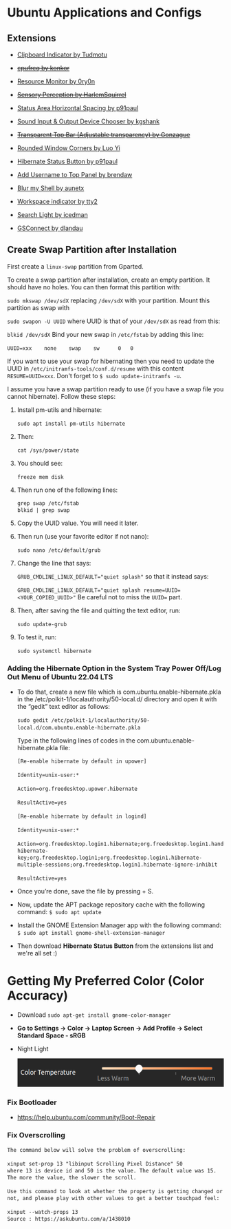 # Ubuntu Applications and Configs

## Extensions

- [Clipboard Indicator by Tudmotu](https://extensions.gnome.org/extension/779/clipboard-indicator/)

- ~~[cpufreq by konkor](https://extensions.gnome.org/extension/1082/cpufreq/)~~


- [Resource Monitor by 0ry0n](https://extensions.gnome.org/extension/1634/resource-monitor/)

- ~~[Sensory Perception by HarlemSquirrel](https://extensions.gnome.org/extension/1145/sensory-perception/)~~


- [Status Area Horizontal Spacing by p91paul](https://extensions.gnome.org/extension/355/status-area-horizontal-spacing/)

- [Sound Input & Output Device Chooser by kgshank](https://extensions.gnome.org/extension/906/sound-output-device-chooser/)

- ~~[Transparent Top Bar (Adjustable transparency) by Gonzague](https://extensions.gnome.org/extension/3960/transparent-top-bar-adjustable-transparency/)~~

- [Rounded Window Corners by Luo Yi](https://extensions.gnome.org/extension/5237/rounded-window-corners/)

- [Hibernate Status Button by p91paul](https://extensions.gnome.org/extension/755/hibernate-status-button/)


- [Add Username to Top Panel by brendaw](https://extensions.gnome.org/extension/1108/add-username-to-top-panel/)

- [Blur my Shell by aunetx](https://extensions.gnome.org/extension/3193/blur-my-shell/)

- [Workspace indicator by tty2](https://extensions.gnome.org/extension/3952/workspace-indicator/)

- [Search Light by icedman](https://extensions.gnome.org/extension/5489/search-light/)

- [GSConnect by dlandau](https://extensions.gnome.org/extension/1319/gsconnect/)

## Create Swap Partition after Installation

First create a `linux-swap` partition from Gparted.

To create a swap partition after installation, create an empty partition. It should have no holes. You can then format this partition with:

`sudo mkswap /dev/sdX`
replacing `/dev/sdX` with your partition. Mount this partition as swap with

`sudo swapon -U UUID`
where UUID is that of your `/dev/sdX` as read from this:

`blkid /dev/sdX`
Bind your new swap in `/etc/fstab` by adding this line:

`UUID=xxx    none    swap    sw      0   0`

If you want to use your swap for hibernating then you need to update the UUID in `/etc/initramfs-tools/conf.d/resume` with this content `RESUME=UUID=xxx`. Don't forget to `$ sudo update-initramfs -u`.

I assume you have a swap partition ready to use (if you have a swap file you cannot hibernate). Follow these steps:

1. Install pm-utils and hibernate:

    `sudo apt install pm-utils hibernate`

2. Then:

    `cat /sys/power/state`

3. You should see:

    `freeze mem disk`

4. Then run one of the following lines:

    ```
    grep swap /etc/fstab
    blkid | grep swap
    ```
5. Copy the UUID value. You will need it later.

6. Then run (use your favorite editor if not nano):

    `sudo nano /etc/default/grub`

7. Change the line that says:

    `GRUB_CMDLINE_LINUX_DEFAULT="quiet splash"`
    so that it instead says:

    `GRUB_CMDLINE_LINUX_DEFAULT="quiet splash resume=UUID=<YOUR_COPIED_UUID>"`
    Be careful not to miss the `UUID=` part.

8. Then, after saving the file and quitting the text editor, run:

    `sudo update-grub`

9. To test it, run:

    `sudo systemctl hibernate`

### Adding the Hibernate Option in the System Tray Power Off/Log Out Menu of Ubuntu 22.04 LTS

- To do that, create a new file which is com.ubuntu.enable-hibernate.pkla in the /etc/polkit-1/localauthority/50-local.d/ directory and open it with the “gedit” text editor as follows:

    `sudo gedit /etc/polkit-1/localauthority/50-local.d/com.ubuntu.enable-hibernate.pkla`

    Type in the following lines of codes in the com.ubuntu.enable-hibernate.pkla file:

    ```
    [Re-enable hibernate by default in upower]

    Identity=unix-user:*

    Action=org.freedesktop.upower.hibernate

    ResultActive=yes

    [Re-enable hibernate by default in logind]

    Identity=unix-user:*

    Action=org.freedesktop.login1.hibernate;org.freedesktop.login1.handle-hibernate-key;org.freedesktop.login1;org.freedesktop.login1.hibernate-multiple-sessions;org.freedesktop.login1.hibernate-ignore-inhibit

    ResultActive=yes
    ```

- Once you’re done, save the file by pressing <Ctrl> + S.

- Now, update the APT package repository cache with the following command:
`$ sudo apt update`

- Install the GNOME Extension Manager app with the following command:
`$ sudo apt install gnome-shell-extension-manager`

- Then download **Hibernate Status Button** from the extensions list and we're all set :)

# Getting My Preferred Color (Color Accuracy)

- Download `sudo apt-get install gnome-color-manager` 

- **Go to Settings -> Color -> Laptop Screen -> Add Profile -> Select Standard Space - sRGB**

- Night Light

    ![Color Temp](./assets/color-temp.png)

### Fix Bootloader
-  https://help.ubuntu.com/community/Boot-Repair


### Fix Overscrolling
    
    The command below will solve the problem of overscrolling:

    xinput set-prop 13 "libinput Scrolling Pixel Distance" 50
    where 13 is device id and 50 is the value. The default value was 15. The more the value, the slower the scroll.

    Use this command to look at whether the property is getting changed or not, and please play with other values to get a better touchpad feel:

    xinput --watch-props 13
    Source : https://askubuntu.com/a/1438010